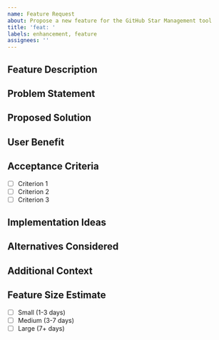 ```yaml
---
name: Feature Request
about: Propose a new feature for the GitHub Star Management tool
title: 'feat: '
labels: enhancement, feature
assignees: ''
---
```


## Feature Description
<!-- A clear and concise description of the feature you're proposing -->

## Problem Statement
<!-- Describe the problem this feature would solve -->

## Proposed Solution
<!-- Describe how you envision this feature working -->

## User Benefit
<!-- Explain how users will benefit from this feature -->

## Acceptance Criteria
<!-- List the specific requirements this feature must meet to be considered complete -->
- [ ] Criterion 1
- [ ] Criterion 2
- [ ] Criterion 3

## Implementation Ideas
<!-- Optional: Any thoughts on how this might be implemented -->

## Alternatives Considered
<!-- Optional: Alternative approaches or solutions you've considered -->

## Additional Context
<!-- Any other information, screenshots, or examples that might help explain the feature -->

## Feature Size Estimate
<!-- Choose one of the following (remove others) -->
- [ ] Small (1-3 days)
- [ ] Medium (3-7 days)
- [ ] Large (7+ days)